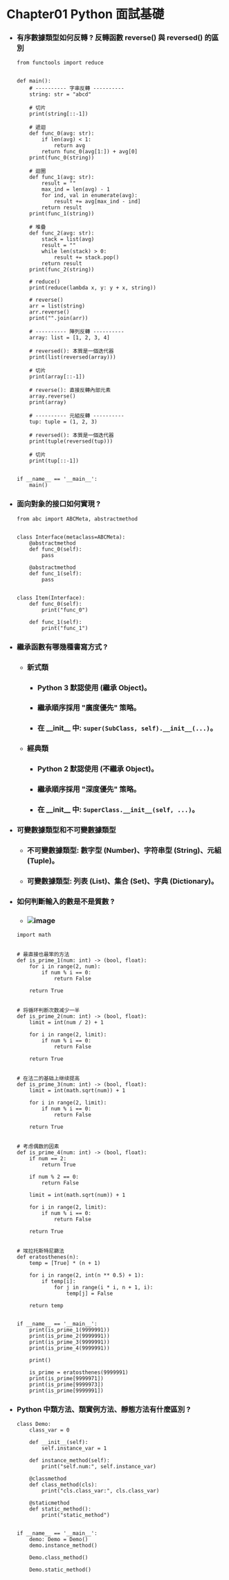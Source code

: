 Chapter01 Python 面試基礎
=====
* ### 有序數據類型如何反轉 ? 反轉函數 reverse() 與 reversed() 的區別
    ```
    from functools import reduce


    def main():
        # ---------- 字串反轉 ----------
        string: str = "abcd"

        # 切片
        print(string[::-1])

        # 遞迴
        def func_0(avg: str):
            if len(avg) < 1:
                return avg
            return func_0(avg[1:]) + avg[0]
        print(func_0(string))

        # 迴圈
        def func_1(avg: str):
            result = ""
            max_ind = len(avg) - 1
            for ind, val in enumerate(avg):
                result += avg[max_ind - ind]
            return result
        print(func_1(string))

        # 堆疊
        def func_2(avg: str):
            stack = list(avg)
            result = ""
            while len(stack) > 0:
                result += stack.pop()
            return result
        print(func_2(string))

        # reduce()
        print(reduce(lambda x, y: y + x, string))

        # reverse()
        arr = list(string)
        arr.reverse()
        print("".join(arr))

        # ---------- 陣列反轉 ----------
        array: list = [1, 2, 3, 4]

        # reversed(): 本質是一個迭代器
        print(list(reversed(array)))

        # 切片
        print(array[::-1])

        # reverse(): 直接反轉內部元素
        array.reverse()
        print(array)

        # ---------- 元組反轉 ----------
        tup: tuple = (1, 2, 3)

        # reversed(): 本質是一個迭代器
        print(tuple(reversed(tup)))

        # 切片
        print(tup[::-1])


    if __name__ == '__main__':
        main()
    ```
* ### 面向對象的接口如何實現 ?
    ```
    from abc import ABCMeta, abstractmethod


    class Interface(metaclass=ABCMeta):
        @abstractmethod
        def func_0(self):
            pass

        @abstractmethod
        def func_1(self):
            pass


    class Item(Interface):
        def func_0(self):
            print("func_0")

        def func_1(self):
            print("func_1")
    ```
* ### 繼承函數有哪幾種書寫方式 ?
    * ### 新式類
        * ### Python 3 默認使用 (繼承 Object)。
        * ### 繼承順序採用 "廣度優先" 策略。
        * ### 在 \_\_init\_\_ 中: ```super(SubClass, self).__init__(...)```。
    * ### 經典類
        * ### Python 2 默認使用 (不繼承 Object)。
        * ### 繼承順序採用 "深度優先" 策略。
        * ### 在 \_\_init\_\_ 中: ```SuperClass.__init__(self, ...)```。
* ### 可變數據類型和不可變數據類型
    * ### 不可變數據類型: 數字型 (Number)、字符串型 (String)、元組 (Tuple)。
    * ### 可變數據類型: 列表 (List)、集合 (Set)、字典 (Dictionary)。
* ### 如何判斷輸入的數是不是質數 ?
    * ### ![image]()
    ```
    import math


    # 最直接也最笨的方法
    def is_prime_1(num: int) -> (bool, float):
        for i in range(2, num):
            if num % i == 0:
                return False

        return True


    # 将循环判断次数减少一半
    def is_prime_2(num: int) -> (bool, float):
        limit = int(num / 2) + 1

        for i in range(2, limit):
            if num % i == 0:
                return False

        return True


    # 在法二的基础上继续提高
    def is_prime_3(num: int) -> (bool, float):
        limit = int(math.sqrt(num)) + 1

        for i in range(2, limit):
            if num % i == 0:
                return False

        return True


    # 考虑偶数的因素
    def is_prime_4(num: int) -> (bool, float):
        if num == 2:
            return True

        if num % 2 == 0:
            return False

        limit = int(math.sqrt(num)) + 1

        for i in range(2, limit):
            if num % i == 0:
                return False

        return True


    # 埃拉托斯特尼篩法
    def eratosthenes(n):
        temp = [True] * (n + 1)

        for i in range(2, int(n ** 0.5) + 1):
            if temp[i]:
                for j in range(i * i, n + 1, i):
                    temp[j] = False
        
        return temp


    if __name__ == '__main__':
        print(is_prime_1(9999991))
        print(is_prime_2(9999991))
        print(is_prime_3(9999991))
        print(is_prime_4(9999991))

        print()

        is_prime = eratosthenes(9999991)
        print(is_prime[9999971])
        print(is_prime[9999973])
        print(is_prime[9999991])
    ```
* ### Python 中類方法、類實例方法、靜態方法有什麼區別 ?
    ```
    class Demo:
        class_var = 0

        def __init__(self):
            self.instance_var = 1

        def instance_method(self):
            print("self.num:", self.instance_var)

        @classmethod
        def class_method(cls):
            print("cls.class_var:", cls.class_var)

        @staticmethod
        def static_method():
            print("static_method")


    if __name__ == '__main__':
        demo: Demo = Demo()
        demo.instance_method()

        Demo.class_method()

        Demo.static_method()
    ```
<br />
